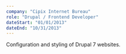```yaml
---
company: "Cipix Internet Bureau"
role: "Drupal / Frontend Developer"
dateStart: "01/01/2013"
dateEnd: "10/31/2013"
---
```

Configuration and styling of Drupal 7 websites.
